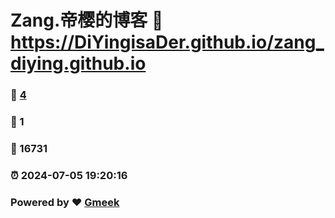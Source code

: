 # Zang.帝樱的博客 :link: https://DiYingisaDer.github.io/zang_diying.github.io 
### :page_facing_up: [4](https://DiYingisaDer.github.io/zang_diying.github.io/tag.html) 
### :speech_balloon: 1 
### :hibiscus: 16731 
### :alarm_clock: 2024-07-05 19:20:16 
### Powered by :heart: [Gmeek](https://github.com/Meekdai/Gmeek)
